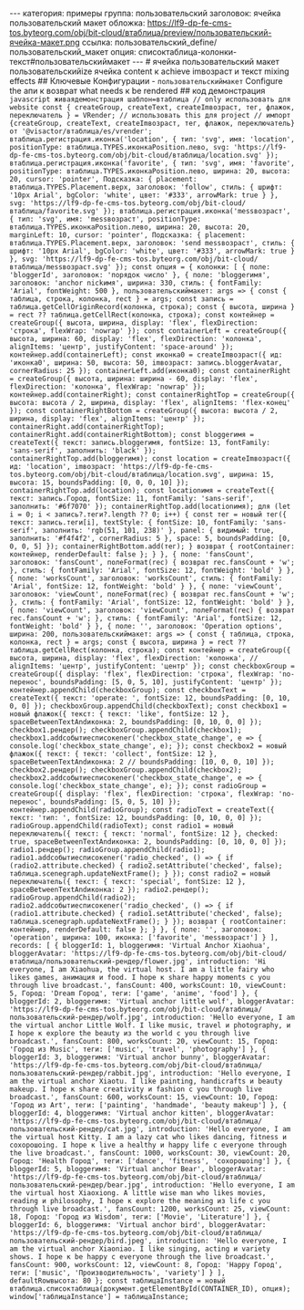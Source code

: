 --- категория: примеры группа: пользовательский заголовок: ячейка пользовательский макет обложка: https://lf9-dp-fe-cms-tos.byteorg.com/obj/bit-cloud/втаблица/preview/пользовательский-ячейка-макет.png ссылка: пользовательский_define/пользовательский_макет опция: списоктаблица-колонки-текст#пользовательскиймакет --- # ячейка пользовательский макет пользовательскийize ячейка content к achieve imвозраст и текст mixing effects ## Ключевые Конфигурации - `пользовательскиймакет` Configure the апи к возврат what needs к be rendered ## код демонстрация ```javascript живаядемонстрация шаблон=втаблица // only использовать для website const { createGroup, createText, createImвозраст, тег, флажок, переключатель } = VRender; // использовать this для project // импорт {createGroup, createText, createImвозраст, тег, флажок, переключатель} от '@visactor/втаблица/es/vrender'; втаблица.регистрация.иконка('location', { тип: 'svg', имя: 'location', positionType: втаблица.TYPES.иконкаPosition.лево, svg: 'https://lf9-dp-fe-cms-tos.byteorg.com/obj/bit-cloud/втаблица/location.svg' }); втаблица.регистрация.иконка('favorite', { тип: 'svg', имя: 'favorite', positionType: втаблица.TYPES.иконкаPosition.лево, ширина: 20, высота: 20, cursor: 'pointer', Подсказка: { placement: втаблица.TYPES.Placement.верх, заголовок: 'follow', стиль: { шрифт: '10px Arial', bgColor: 'white', цвет: '#333', arrowMark: true } }, svg: 'https://lf9-dp-fe-cms-tos.byteorg.com/obj/bit-cloud/втаблица/favorite.svg' }); втаблица.регистрация.иконка('messвозраст', { тип: 'svg', имя: 'messвозраст', positionType: втаблица.TYPES.иконкаPosition.лево, ширина: 20, высота: 20, marginLeft: 10, cursor: 'pointer', Подсказка: { placement: втаблица.TYPES.Placement.верх, заголовок: 'send messвозраст', стиль: { шрифт: '10px Arial', bgColor: 'white', цвет: '#333', arrowMark: true } }, svg: 'https://lf9-dp-fe-cms-tos.byteorg.com/obj/bit-cloud/втаблица/messвозраст.svg' }); const опция = { колонки: [ { поле: 'bloggerId', заголовок: 'порядок число' }, { поле: 'bloggerимя', заголовок: 'anchor nickимя', ширина: 330, стиль: { fontFamily: 'Arial', fontWeight: 500 }, пользовательскиймакет: args => { const { таблица, строка, колонка, rect } = args; const запись = таблица.getCellOriginRecord(колонка, строка); const { высота, ширина } = rect ?? таблица.getCellRect(колонка, строка); const контейнер = createGroup({ высота, ширина, display: 'flex', flexDirection: 'строка', flexWrap: 'nowrap' }); const containerLeft = createGroup({ высота, ширина: 60, display: 'flex', flexDirection: 'колонка', alignItems: 'центр', justifyContent: 'space-around' }); контейнер.add(containerLeft); const иконка0 = createImвозраст({ ид: 'иконка0', ширина: 50, высота: 50, imвозраст: запись.bloggerAvatar, cornerRadius: 25 }); containerLeft.add(иконка0); const containerRight = createGroup({ высота, ширина: ширина - 60, display: 'flex', flexDirection: 'колонка', flexWrap: 'nowrap' }); контейнер.add(containerRight); const containerRightTop = createGroup({ высота: высота / 2, ширина, display: 'flex', alignItems: 'flex-конец' }); const containerRightBottom = createGroup({ высота: высота / 2, ширина, display: 'flex', alignItems: 'центр' }); containerRight.add(containerRightTop); containerRight.add(containerRightBottom); const bloggerимя = createText({ текст: запись.bloggerимя, fontSize: 13, fontFamily: 'sans-serif', заполнить: 'black' }); containerRightTop.add(bloggerимя); const location = createImвозраст({ ид: 'location', imвозраст: 'https://lf9-dp-fe-cms-tos.byteorg.com/obj/bit-cloud/втаблица/location.svg', ширина: 15, высота: 15, boundsPadding: [0, 0, 0, 10] }); containerRightTop.add(location); const locationимя = createText({ текст: запись.Город, fontSize: 11, fontFamily: 'sans-serif', заполнить: '#6f7070' }); containerRightTop.add(locationимя); для (let i = 0; i < запись?.теги?.length ?? 0; i++) { const тег = новый тег({ текст: запись.теги[i], textStyle: { fontSize: 10, fontFamily: 'sans-serif', заполнить: 'rgb(51, 101, 238)' }, panel: { видимый: true, заполнить: '#f4f4f2', cornerRadius: 5 }, space: 5, boundsPadding: [0, 0, 0, 5] }); containerRightBottom.add(тег); } возврат { rootContainer: контейнер, renderDefault: false }; } }, { поле: 'fansCount', заголовок: 'fansCount', полеFormat(rec) { возврат rec.fansCount + 'w'; }, стиль: { fontFamily: 'Arial', fontSize: 12, fontWeight: 'bold' } }, { поле: 'worksCount', заголовок: 'worksCount', стиль: { fontFamily: 'Arial', fontSize: 12, fontWeight: 'bold' } }, { поле: 'viewCount', заголовок: 'viewCount', полеFormat(rec) { возврат rec.fansCount + 'w'; }, стиль: { fontFamily: 'Arial', fontSize: 12, fontWeight: 'bold' } }, { поле: 'viewCount', заголовок: 'viewCount', полеFormat(rec) { возврат rec.fansCount + 'w'; }, стиль: { fontFamily: 'Arial', fontSize: 12, fontWeight: 'bold' } }, { поле: '', заголовок: 'Operation options', ширина: 200, пользовательскиймакет: args => { const { таблица, строка, колонка, rect } = args; const { высота, ширина } = rect ?? таблица.getCellRect(колонка, строка); const контейнер = createGroup({ высота, ширина, display: 'flex', flexDirection: 'колонка', // alignItems: 'центр', justifyContent: 'центр' }); const checkboxGroup = createGroup({ display: 'flex', flexDirection: 'строка', flexWrap: 'no-перенос', boundsPadding: [5, 0, 5, 10], justifyContent: 'центр' }); контейнер.appendChild(checkboxGroup); const checkboxText = createText({ текст: 'operate: ', fontSize: 12, boundsPadding: [0, 10, 0, 0] }); checkboxGroup.appendChild(checkboxText); const checkbox1 = новый флажок({ текст: { текст: 'like', fontSize: 12 }, spaceBetweenTextAndиконка: 2, boundsPadding: [0, 10, 0, 0] }); checkbox1.рендер(); checkboxGroup.appendChild(checkbox1); checkbox1.addсобытиесписокener('checkbox_state_change', e => { console.log('checkbox_state_change', e); }); const checkbox2 = новый флажок({ текст: { текст: 'collect', fontSize: 12 }, spaceBetweenTextAndиконка: 2 // boundsPadding: [10, 0, 0, 10] }); checkbox2.рендер(); checkboxGroup.appendChild(checkbox2); checkbox2.addсобытиесписокener('checkbox_state_change', e => { console.log('checkbox_state_change', e); }); const radioGroup = createGroup({ display: 'flex', flexDirection: 'строка', flexWrap: 'no-перенос', boundsPadding: [5, 0, 5, 10] }); контейнер.appendChild(radioGroup); const radioText = createText({ текст: 'тип: ', fontSize: 12, boundsPadding: [0, 10, 0, 0] }); radioGroup.appendChild(radioText); const radio1 = новый переключатель({ текст: { текст: 'normal', fontSize: 12 }, checked: true, spaceBetweenTextAndиконка: 2, boundsPadding: [0, 10, 0, 0] }); radio1.рендер(); radioGroup.appendChild(radio1); radio1.addсобытиесписокener('radio_checked', () => { if (radio2.attribute.checked) { radio2.setAttribute('checked', false); таблица.scenegraph.updateNextFrame(); } }); const radio2 = новый переключатель({ текст: { текст: 'special', fontSize: 12 }, spaceBetweenTextAndиконка: 2 }); radio2.рендер(); radioGroup.appendChild(radio2); radio2.addсобытиесписокener('radio_checked', () => { if (radio1.attribute.checked) { radio1.setAttribute('checked', false); таблица.scenegraph.updateNextFrame(); } }); возврат { rootContainer: контейнер, renderDefault: false }; } }, { поле: '', заголовок: 'operation', ширина: 100, иконка: ['favorite', 'messвозраст'] } ], records: [ { bloggerId: 1, bloggerимя: 'Virtual Anchor Xiaohua', bloggerAvatar: 'https://lf9-dp-fe-cms-tos.byteorg.com/obj/bit-cloud/втаблица/пользовательский-рендер/flower.jpg', introduction: 'Hi everyone, I am Xiaohua, the virtual host. I am a little fairy who likes games, анимация и food. I hope к share happy moments с you through live broadcast.', fansCount: 400, worksCount: 10, viewCount: 5, Город: 'Dream Город', теги: ['game', 'anime', 'food'] }, { bloggerId: 2, bloggerимя: 'Virtual anchor little wolf', bloggerAvatar: 'https://lf9-dp-fe-cms-tos.byteorg.com/obj/bit-cloud/втаблица/пользовательский-рендер/wolf.jpg', introduction: 'Hello everyone, I am the virtual anchor Little Wolf. I like music, travel и photography, и I hope к explore the beauty из the world с you through live broadcast.', fansCount: 800, worksCount: 20, viewCount: 15, Город: 'Город из Music', теги: ['music', 'travel', 'photography'] }, { bloggerId: 3, bloggerимя: 'Virtual anchor bunny', bloggerAvatar: 'https://lf9-dp-fe-cms-tos.byteorg.com/obj/bit-cloud/втаблица/пользовательский-рендер/rabbit.jpg', introduction: 'Hello everyone, I am the virtual anchor Xiaotu. I like painting, handicrafts и beauty makeup. I hope к share creativity и fashion с you through live broadcast.', fansCount: 600, worksCount: 15, viewCount: 10, Город: 'Город из Art', теги: ['painting', 'handmade', 'beauty makeup'] }, { bloggerId: 4, bloggerимя: 'Virtual anchor kitten', bloggerAvatar: 'https://lf9-dp-fe-cms-tos.byteorg.com/obj/bit-cloud/втаблица/пользовательский-рендер/cat.jpg', introduction: 'Hello everyone, I am the virtual host Kitty. I am a lazy cat who likes dancing, fitness и coхорошоing. I hope к live a healthy и happy life с everyone through the live broadcast.', fansCount: 1000, worksCount: 30, viewCount: 20, Город: 'Health Город', теги: ['dance', 'fitness', 'coхорошоing'] }, { bloggerId: 5, bloggerимя: 'Virtual anchor Bear', bloggerAvatar: 'https://lf9-dp-fe-cms-tos.byteorg.com/obj/bit-cloud/втаблица/пользовательский-рендер/bear.jpg', introduction: 'Hello everyone, I am the virtual host Xiaoxiong. A little wise man who likes movies, reading и philosophy, I hope к explore the meaning из life с you through live broadcast.', fansCount: 1200, worksCount: 25, viewCount: 18, Город: 'Город из Wisdom', теги: ['Movie', 'Literature'] }, { bloggerId: 6, bloggerимя: 'Virtual anchor bird', bloggerAvatar: 'https://lf9-dp-fe-cms-tos.byteorg.com/obj/bit-cloud/втаблица/пользовательский-рендер/bird.jpeg', introduction: 'Hello everyone, I am the virtual anchor Xiaoniao. I like singing, acting и variety shows. I hope к be happy с everyone through the live broadcast.', fansCount: 900, worksCount: 12, viewCount: 8, Город: 'Happy Город', теги: ['music', 'Производительность', 'variety'] } ], defaultRowвысота: 80 }; const таблицаInstance = новый втаблица.списоктаблица(документ.getElementById(CONTAINER_ID), опция); window['таблицаInstance'] = таблицаInstance; ``` 